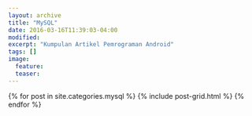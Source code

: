 ```yaml
---
layout: archive
title: "MySQL"
date: 2016-03-16T11:39:03-04:00
modified:
excerpt: "Kumpulan Artikel Pemrograman Android"
tags: []
image:
  feature:
  teaser:
---
```


<div class="tiles">
{% for post in site.categories.mysql %}
  {% include post-grid.html %}
{% endfor %}
</div><!-- /.tiles -->
